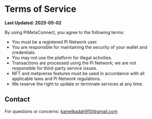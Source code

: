 # Terms of Service

**Last Updated: 2025-05-02**

By using PiMetaConnect, you agree to the following terms:

- You must be a registered Pi Network user.
- You are responsible for maintaining the security of your wallet and credentials.
- You may not use the platform for illegal activities.
- Transactions are processed using the Pi Network; we are not responsible for third-party service issues.
- NFT and metaverse features must be used in accordance with all applicable laws and Pi Network regulations.
- We reserve the right to update or terminate services at any time.

## Contact
For questions or concerns: kamelkadah910@gmail.com 